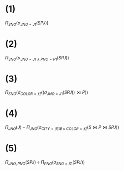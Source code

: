 # (1)

$\Pi_{SNO} (\sigma_{JNO=J1}(SPJ))$

# (2)

$\Pi_{SNO}(\sigma_{JNO=J1 \land PNO=P1}(SPJ))$

# (3)

$\Pi_{SNO}(\sigma_{COLOR=红}((\sigma_{JNO=J1}(SPJ))\bowtie P))$   

# (4)

$\Pi_{JNO}(J)-\Pi_{JNO}(\sigma_{CITY=天津\land COLOR=红}(S\bowtie P \bowtie SPJ))$  

# (5)

$\Pi_{JNO,PNO}(SPJ)\div \Pi_{PNO}(\sigma_{SNO=S1}(SPJ))$


